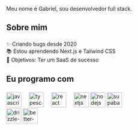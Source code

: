 <p align="left">Meu nome é Gabriel, sou desenvolvedor full stack.</p>

###

<h2 align="left">Sobre mim</h2>

###

<div align="left">

<p align="left">✨ Criando bugs desde 2020<br>📚 Estou aprendendo Next.js e Tailwind CSS<br>🎯 Objetivos: Ter um SaaS de sucesso</p>

###

<h2 align="left">Eu programo com</h2>

###

<div align="left">
  <img src="https://cdn.jsdelivr.net/gh/devicons/devicon/icons/javascript/javascript-original.svg" height="40" alt="javascript logo"  />
  <img width="12" />
  <img src="https://cdn.jsdelivr.net/gh/devicons/devicon/icons/typescript/typescript-original.svg" height="40" alt="typescript logo"  />
  <img width="12" />
  <img src="https://cdn.jsdelivr.net/gh/devicons/devicon/icons/react/react-original.svg" height="40" alt="react logo"  />
  <img width="12" />
  <img src="https://cdn.jsdelivr.net/gh/devicons/devicon/icons/nextjs/nextjs-original.svg" height="40" alt="nextjs logo"  />
  <img src="https://cdn.jsdelivr.net/gh/devicons/devicon/icons/nodejs/nodejs-original.svg" height="40" alt="nodejs logo"  />
  <img src="https://img.icons8.com/?size=100&id=sH0rW2TvYdr9&format=png&color=000000" height="40" alt="supabase logo" />
</div>
  <img src="https://avatars.githubusercontent.com/u/108468352?s=200&v=4" height="40" alt="drizzle-orm logo" />
  <img src="https://avatars.githubusercontent.com/u/163827765?s=200&v=4" height="40" alt="better-auth logo" />
  

###
